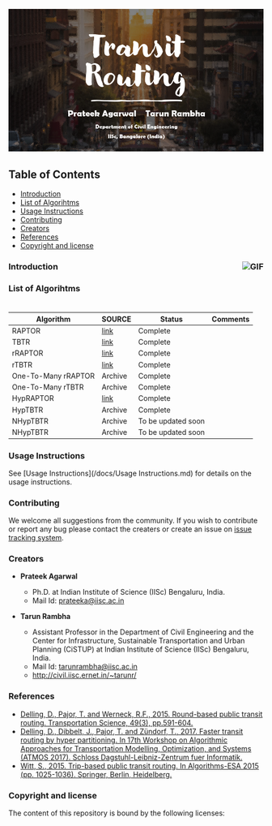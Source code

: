 ![TB1](logo.png)


## Table of Contents

- [Introduction](#Introduction)
- [List of Algorihtms](#List-of-Algorihtms)
- [Usage Instructions](#usage-instructions)
- [Contributing](#contributing)
- [Creators](#Creators)
- [References](#References)
- [Copyright and license](#Copyright-and-license)

### Introduction <img align="right" alt="GIF" height="100px" src="https://media.giphy.com/media/U4FkC2VqpeNRHjTDQ5/giphy.gif" />


### List of Algorihtms
Algorithm | SOURCE |  Status | Comments |
|---|---|---|---|
| RAPTOR | [link](https://pubsonline.informs.org/doi/abs/10.1287/trsc.2014.0534) | Complete|
| TBTR | [link](https://link.springer.com/chapter/10.1007/978-3-662-48350-3_85) |Complete|
| rRAPTOR | [link](https://pubsonline.informs.org/doi/abs/10.1287/trsc.2014.0534) |Complete|
| rTBTR| [link](https://link.springer.com/chapter/10.1007/978-3-662-48350-3_85) |Complete|
| One-To-Many rRAPTOR | Archive |Complete|
| One-To-Many rTBTR | Archive |Complete|
| HypRAPTOR | [link](https://drops.dagstuhl.de/opus/volltexte/2017/7896/) |Complete|
| HypTBTR |  Archive |Complete|
| NHypTBTR | Archive |To be updated soon|
| NHypTBTR | Archive |To be updated soon|

### Usage Instructions
See [Usage Instructions](/docs/Usage Instructions.md) for details on the usage instructions. 


### Contributing
We welcome all suggestions from the community. If you wish to contribute or report any bug please contact the creaters or create an issue on [issue tracking system](https://github.com/tarunrambha/transit-routing/issues).
### Creators
- **Prateek Agarwal**
    - Ph.D. at Indian Institute of Science (IISc) Bengaluru, India.
    - Mail Id: prateeka@iisc.ac.in

- **Tarun Rambha**
    - Assistant Professor in the Department of Civil Engineering and the Center for Infrastructure, Sustainable Transportation and Urban Planning (CiSTUP) at Indian Institute of Science (IISc) Bengaluru, India.
    - Mail Id: tarunrambha@iisc.ac.in
    - <http://civil.iisc.ernet.in/~tarunr/>

### References
- [Delling, D., Pajor, T. and Werneck, R.F., 2015. Round-based public transit routing. Transportation Science, 49(3), pp.591-604.](https://pubsonline.informs.org/doi/abs/10.1287/trsc.2014.0534) 
- [Delling, D., Dibbelt, J., Pajor, T. and Zündorf, T., 2017. Faster transit routing by hyper partitioning. In 17th Workshop on Algorithmic Approaches for Transportation Modelling, Optimization, and Systems (ATMOS 2017). Schloss Dagstuhl-Leibniz-Zentrum fuer Informatik.](https://drops.dagstuhl.de/opus/volltexte/2017/7896/)
- [Witt, S., 2015. Trip-based public transit routing. In Algorithms-ESA 2015 (pp. 1025-1036). Springer, Berlin, Heidelberg.](https://link.springer.com/chapter/10.1007/978-3-662-48350-3_85)

### Copyright and license
The content of this repository is bound by the following licenses:


